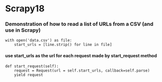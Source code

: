 # Scrapy18

### Demonstration of how to read a list of URLs from a CSV (and use in Scrapy)

    with open('data.csv') as file:
        start_urls = [line.strip() for line in file]

#### use start_urls as the url for each request made by start_request method

    def start_request(self):
        request = Request(url = self.start_urls, callback=self.parse)
        yield request
